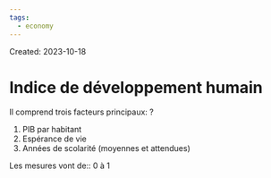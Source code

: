 ```yaml
---
tags:
  - economy
---
```

Created: 2023-10-18

# Indice de développement humain
Il comprend trois facteurs principaux:
?
1. PIB par habitant
2. Espérance de vie
3. Années de scolarité (moyennes et attendues)
<!--SR:!2023-11-07,12,230-->

Les mesures vont de:: 0 à 1
<!--SR:!2023-12-03,32,270-->
